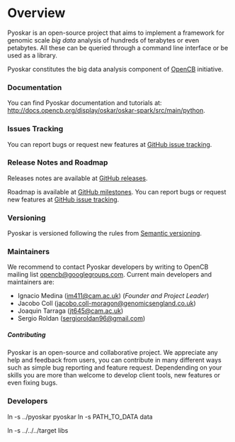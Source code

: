 # Overview
Pyoskar is an open-source project that aims to implement a framework for genomic scale _big data_ analysis of hundreds of terabytes or even petabytes. All these can be queried through a command line interface or be used as a library.

Pyoskar constitutes the big data analysis component of [OpenCB](http://www.opencb.org/) initiative.

### Documentation
You can find Pyoskar documentation and tutorials at: http://docs.opencb.org/display/oskar/oskar-spark/src/main/python.

### Issues Tracking
You can report bugs or request new features at [GitHub issue tracking](https://github.com/opencb/oskar/issues).

### Release Notes and Roadmap
Releases notes are available at [GitHub releases](https://github.com/opencb/oskar/releases).

Roadmap is available at [GitHub milestones](https://github.com/opencb/oskar/milestones). You can report bugs or request new features at [GitHub issue tracking](https://github.com/opencb/oskar/issues).

### Versioning
Pyoskar is versioned following the rules from [Semantic versioning](http://semver.org/).

### Maintainers
We recommend to contact Pyoskar developers by writing to OpenCB mailing list opencb@googlegroups.com. Current main developers and maintainers are:
* Ignacio Medina (im411@cam.ac.uk) (_Founder and Project Leader_)
* Jacobo Coll (jacobo.coll-moragon@genomicsengland.co.uk)
* Joaquin Tarraga (jt645@cam.ac.uk)
* Sergio Roldan (sergioroldan96@gmail.com)

##### Contributing
Pyoskar is an open-source and collaborative project. We appreciate any help and feedback from users, you can contribute in many different ways such as simple bug reporting and feature request. Dependending on your skills you are more than welcome to develop client tools, new features or even fixing bugs.



### Developers

ln -s ../pyoskar pyoskar
ln -s PATH_TO_DATA data

ln -s ../../../target libs
